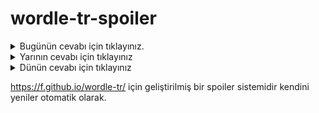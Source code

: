 # wordle-tr-spoiler

<details>
  <summary>Bugünün cevabı için tıklayınız.</summary>
  <br>
    <b> milat </b>
</details>

<details>
  <summary>Yarının cevabı için tıklayınız</summary>
  <br>
   <b> aktör </b>
</details>

<details>
  <summary>Dünün cevabı için tıklayınız </summary>
  <br>
  <b> helak </b>
</details>

https://f.github.io/wordle-tr/ için geliştirilmiş bir spoiler sistemidir kendini yeniler otomatik olarak.


